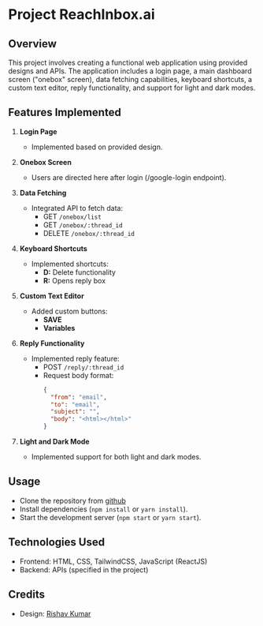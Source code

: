 # Project ReachInbox.ai

## Overview
This project involves creating a functional web application using provided designs and APIs. The application includes a login page, a main dashboard screen ("onebox" screen), data fetching capabilities, keyboard shortcuts, a custom text editor, reply functionality, and support for light and dark modes.

## Features Implemented

1. **Login Page**
   - Implemented based on provided design.

2. **Onebox Screen**
   - Users are directed here after login (/google-login endpoint).

3. **Data Fetching**
   - Integrated API to fetch data:
     - GET `/onebox/list`
     - GET `/onebox/:thread_id`
     - DELETE `/onebox/:thread_id`

4. **Keyboard Shortcuts**
   - Implemented shortcuts:
     - **D:** Delete functionality
     - **R:** Opens reply box

5. **Custom Text Editor**
   - Added custom buttons:
     - **SAVE**
     - **Variables**

6. **Reply Functionality**
   - Implemented reply feature:
     - POST `/reply/:thread_id`
     - Request body format:
       ```json
       {
         "from": "email",
         "to": "email",
         "subject": "",
         "body": "<html></html>"
       }
       ```

7. **Light and Dark Mode**
   - Implemented support for both light and dark modes.

## Usage
- Clone the repository from [github](https://github.com/rishavConsoleLog21?tab=repositories)
- Install dependencies (`npm install` or `yarn install`).
- Start the development server (`npm start` or `yarn start`).

## Technologies Used
- Frontend: HTML, CSS, TailwindCSS, JavaScript (ReactJS)
- Backend: APIs (specified in the project)

## Credits
- Design: [Rishav Kumar](https://rishavkumar.live/)

